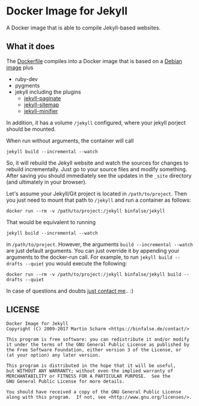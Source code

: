 # Docker Image for Jekyll

A Docker image that is able to compile Jekyll-based websites.

## What it does

The [Dockerfile](https://github.com/binfalse/docker-jekyll/blob/master/Dockerfile) compiles into a Docker image that is based on a [Debian image](https://hub.docker.com/_/debian/) plus

* ruby-dev
* pygments
* jekyll including the plugins
    * [jekyll-paginate](https://jekyllrb.com/docs/pagination/)
    * [jekyll-sitemap](https://github.com/jekyll/jekyll-sitemap)
    * [jekyll-minifier](https://github.com/digitalsparky/jekyll-minifier/issues)

In addition, it has a volume `/jekyll` configured, where your jekyll porject should be mounted.

When run without arguments, the container will call

    jekyll build --incremental --watch

So, it will rebuild the Jekyll website and watch the sources for changes to rebuild incrementally.
Just go to your source files and modify something.
After saving you should immediately see the updates in the `_site` directory (and ultimately in your browser).

Let's assume your Jekyll/Git project is located in `/path/to/project`.
Then you just need to mount that path to `/jekyll` and run a container as follows:

    docker run --rm -v /path/to/project:/jekyll binfalse/jekyll

That would be equivalent to running 

    jekyll build --incremental --watch

in `/path/to/project`.
However, the arguments `build --incremental --watch` are just default arguments.
You can just override it by appending your arguments to the docker-run call.
For example, to run `jekyll build --drafts --quiet` you would execute the following:

    docker run --rm -v /path/to/project:/jekyll binfalse/jekyll build --drafts --quiet


In case of questions and doubts [just contact me](https://binfalse.de/contact/).. :)


## LICENSE

	Docker Image for Jekyll
	Copyright (C) 2009-2017 Martin Scharm <https://binfalse.de/contact/>

	This program is free software: you can redistribute it and/or modify
	it under the terms of the GNU General Public License as published by
	the Free Software Foundation, either version 3 of the License, or
	(at your option) any later version.

	This program is distributed in the hope that it will be useful,
	but WITHOUT ANY WARRANTY; without even the implied warranty of
	MERCHANTABILITY or FITNESS FOR A PARTICULAR PURPOSE.  See the
	GNU General Public License for more details.

	You should have received a copy of the GNU General Public License
	along with this program.  If not, see <http://www.gnu.org/licenses/>.
